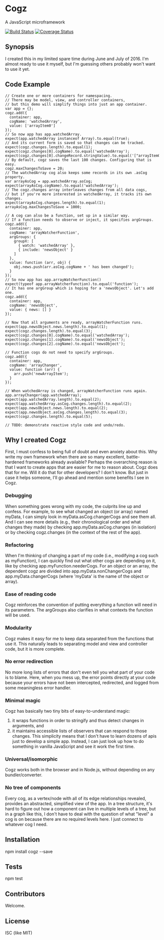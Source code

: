 # Cogz
A JavaScript microframework

[![Build Status](https://travis-ci.org/marcusreese/cogz.svg?branch=master)](https://travis-ci.org/marcusreese/cogz) [![Coverage Status](https://coveralls.io/repos/github/marcusreese/cogz/badge.svg?branch=master)](https://coveralls.io/github/marcusreese/cogz?branch=master)

## Synopsis

I created this in my limited spare time during June and July of 2016. I'm almost ready to use it myself, but I'm guessing others probably won't want to use it yet.

## Code Example

```
// Create one or more containers for namespacing.
// There may be model, view, and controller containers,
// but this demo will simplify things into just an app container.
var app = {};
cogz.add({
  container: app,
  cogName: 'watchedArray',
  value: ['arrayItem0']
});
// So now app has app.watchedArray.
expect(app.watchedArray instanceof Array).to.equal(true);
// And its current form is saved so that changes can be tracked.
expect(cogz.changes.length).to.equal(1);
expect(cogz.changes[0].cogName).to.equal('watchedArray');
expect(cogz.changes[0].changeRecord.stringValue).to.equal('["arrayItem0"]');
// By default, cogz saves the last 100 changes. Configuring that is easy.
cogz.maxChangesToSave = 20;
// The watchedArray cog also keeps some records in its own .asCog property.
var arrayAsCog = app.watchedArray.asCog;
expect(arrayAsCog.cogName).to.equal('watchedArray');
// The cogz.changes array interleaves changes from all data cogs,
// but if you're more interested in watchedArray, it tracks its own changes.
expect(arrayAsCog.changes.length).to.equal(1);
arrayAsCog.maxChangesToSave = 1000;

// A cog can also be a function, set up in a similar way.
// If a function needs to observe or inject, it specifies argGroups.
cogz.add({
  container: app,
  cogName: 'arrayWatcherFunction',
  argGroups: {
    groupX: [
      { watch: 'watchedArray' },
      { include: 'newsObject' }
    ]
  },
  value: function (arr, obj) {
    obj.news.push(arr.asCog.cogName + ' has been changed');
  }
});
// So now app has app.arrayWatcherFunction()
expect(typeof app.arrayWatcherFunction).to.equal('function');
// It has one argGroup which is hoping for a 'newsObject'. Let's add one.
cogz.add({
  container: app,
  cogName: 'newsObject',
  value: { news: [] }
});

// Now that all arguments are ready, arrayWatcherFunction runs.
expect(app.newsObject.news.length).to.equal(1);
expect(cogz.changes.length).to.equal(3);
expect(cogz.changes[0].cogName).to.equal('watchedArray');
expect(cogz.changes[1].cogName).to.equal('newsObject');
expect(cogz.changes[2].cogName).to.equal('newsObject');

// Function cogs do not need to specify argGroups.
cogz.add({
  container: app,
  cogName: 'arrayChanger',
  value: function (arr) {
    arr.push('newArrayItem');
  }
});

// When watchedArray is changed, arrayWatcherFunction runs again.
app.arrayChanger(app.watchedArray);
expect(app.watchedArray.length).to.equal(2);
expect(app.watchedArray.asCog.changes.length).to.equal(2);
expect(app.newsObject.news.length).to.equal(2);
expect(app.newsObject.asCog.changes.length).to.equal(3);
expect(cogz.changes.length).to.equal(5);

// TODO: demonstrate reactive style code and undo/redo.

```

## Why I created Cogz

First, I must confess to being full of doubt and even anxiety about this. Why write my own framework when there are so many excellent, battle-hardened frameworks already available? Perhaps the overarching reason is that I want to create apps that are easier for me to reason about. Cogz does that for me. Will it do that for other developers? I don't know. But just in case it helps someone, I'll go ahead and mention some benefits I see in Cogz.

### Debugging

When something goes wrong with my code, the culprits line up and confess. For example, to see what changed an object (or array) named myData, I can simply look in myData.asCog.changerCogs and see them all. And I can see more details (e.g., their chronological order and what changes they made) by checking app.myData.asCog.changes (in isolation) or by checking cogz.changes (in the context of the rest of the app).

### Refactoring

When I'm thinking of changing a part of my code (i.e., modifying a cog such as myFunction), I can quickly find out what other cogs are depending on it, like by checking app.myFunction.neederCogs. For an object or an array, the dependent cogz are divided into app.myData.nonChangerCogs and app.myData.changerCogs (where 'myData' is the name of the object or array).

### Ease of reading code

Cogz reinforces the convention of putting everything a function will need in its parameters. The argGroups also clarifies in what contexts the function will be used.

### Modularity

Cogz makes it easy for me to keep data separated from the functions that use it. This naturally leads to separating model and view and controller code, but it is more complete.

### No error redirection

No more long lists of errors that don't even tell you what part of your code is to blame. Here, when you mess up, the error points directly at your code because your errors have not been intercepted, redirected, and logged from some meaningless error handler.

### Minimal magic

Cogz has basically two tiny bits of easy-to-understand magic:
  1) it wraps functions in order to stringify and thus detect changes in arguments, and
  2) it maintains accessible lists of observers that can respond to those changes.
This simplicity means that I don't have to learn dozens of apis just to develop a simple app. Instead, I can just look up how to do something in vanilla JavaScript and see it work the first time.

### Universal/isomorphic

Cogz works both in the browser and in Node.js, without depending on any bundler/converter.

### No tree of components

Every cog, as a vertex/node with all of its edge relationships revealed, provides an abstracted, simplified view of the app. In a tree structure, it's hard to figure out how a component can live in multiple levels of a tree, but in a graph like this, I don't have to deal with the question of what "level" a cog is on because there are no required levels here. I just connect to whatever cog I need.

## Installation

npm install cogz --save

## Tests

npm test

## Contributors

Welcome.

## License

ISC (like MIT)
